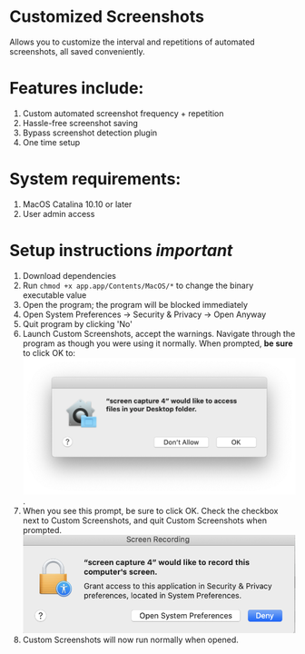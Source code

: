 # Customized Screenshots
Allows you to customize the interval and repetitions of automated screenshots, all saved conveniently.
# Features include:
1. Custom automated screenshot frequency + repetition
2. Hassle-free screenshot saving
3. Bypass screenshot detection plugin
4. One time setup
# System requirements:
1. MacOS Catalina 10.10 or later
2. User admin access
# Setup instructions *important*
1. Download dependencies
2. Run `chmod +x app.app/Contents/MacOS/*` to change the binary executable value
3. Open the program; the program will be blocked immediately
4. Open System Preferences -> Security & Privacy -> Open Anyway
5. Quit program by clicking 'No'
6. Launch Custom Screenshots, accept the warnings. Navigate through the program as though you were using it normally. When prompted, **be sure** to click OK to:
![Help Image](https://raw.githubusercontent.com/proximityy/customscreenshots/main/assets/graphic1.png).
7. When you see this prompt, be sure to click OK. Check the checkbox next to Custom Screenshots, and quit Custom Screenshots when prompted. ![Help Image](https://raw.githubusercontent.com/proximityy/customscreenshots/main/assets/graphic2.png)
8. Custom Screenshots will now run normally when opened.
